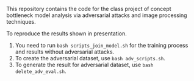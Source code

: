 This repository contains the code for the class project of  concept bottleneck model analysis via adversarial attacks and image processing techniques. 

To reproduce the results shown in presentation. 

1. You need to run ```bash scripts_join_model.sh``` for the training process and results without adversarial attacks.
2. To create the adversarial dataset, use ```bash adv_scripts.sh```.
3. To generate the result for adversarial dataset, use ```bash delete_adv_eval.sh```.




